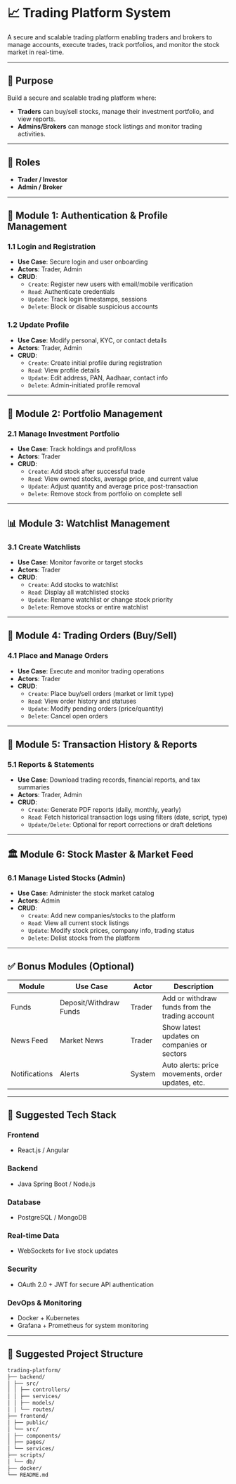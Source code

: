 # 📈 Trading Platform System

A secure and scalable trading platform enabling traders and brokers to manage accounts, execute trades, track portfolios, and monitor the stock market in real-time.

---

## 📌 Purpose

Build a secure and scalable trading platform where:
- **Traders** can buy/sell stocks, manage their investment portfolio, and view reports.
- **Admins/Brokers** can manage stock listings and monitor trading activities.

---

## 👥 Roles

- **Trader / Investor**
- **Admin / Broker**

---

## 🔐 Module 1: Authentication & Profile Management

### 1.1 Login and Registration
- **Use Case**: Secure login and user onboarding
- **Actors**: Trader, Admin
- **CRUD**:
  - `Create`: Register new users with email/mobile verification
  - `Read`: Authenticate credentials
  - `Update`: Track login timestamps, sessions
  - `Delete`: Block or disable suspicious accounts

### 1.2 Update Profile
- **Use Case**: Modify personal, KYC, or contact details
- **Actors**: Trader, Admin
- **CRUD**:
  - `Create`: Create initial profile during registration
  - `Read`: View profile details
  - `Update`: Edit address, PAN, Aadhaar, contact info
  - `Delete`: Admin-initiated profile removal

---

## 💼 Module 2: Portfolio Management

### 2.1 Manage Investment Portfolio
- **Use Case**: Track holdings and profit/loss
- **Actors**: Trader
- **CRUD**:
  - `Create`: Add stock after successful trade
  - `Read`: View owned stocks, average price, and current value
  - `Update`: Adjust quantity and average price post-transaction
  - `Delete`: Remove stock from portfolio on complete sell

---

## 📊 Module 3: Watchlist Management

### 3.1 Create Watchlists
- **Use Case**: Monitor favorite or target stocks
- **Actors**: Trader
- **CRUD**:
  - `Create`: Add stocks to watchlist
  - `Read`: Display all watchlisted stocks
  - `Update`: Rename watchlist or change stock priority
  - `Delete`: Remove stocks or entire watchlist

---

## 💸 Module 4: Trading Orders (Buy/Sell)

### 4.1 Place and Manage Orders
- **Use Case**: Execute and monitor trading operations
- **Actors**: Trader
- **CRUD**:
  - `Create`: Place buy/sell orders (market or limit type)
  - `Read`: View order history and statuses
  - `Update`: Modify pending orders (price/quantity)
  - `Delete`: Cancel open orders

---

## 📑 Module 5: Transaction History & Reports

### 5.1 Reports & Statements
- **Use Case**: Download trading records, financial reports, and tax summaries
- **Actors**: Trader, Admin
- **CRUD**:
  - `Create`: Generate PDF reports (daily, monthly, yearly)
  - `Read`: Fetch historical transaction logs using filters (date, script, type)
  - `Update/Delete`: Optional for report corrections or draft deletions

---

## 🏛️ Module 6: Stock Master & Market Feed

### 6.1 Manage Listed Stocks (Admin)
- **Use Case**: Administer the stock market catalog
- **Actors**: Admin
- **CRUD**:
  - `Create`: Add new companies/stocks to the platform
  - `Read`: View all current stock listings
  - `Update`: Modify stock prices, company info, trading status
  - `Delete`: Delist stocks from the platform

---

## ✅ Bonus Modules (Optional)

| Module       | Use Case                 | Actor     | Description                                        |
|--------------|--------------------------|-----------|----------------------------------------------------|
| Funds        | Deposit/Withdraw Funds   | Trader    | Add or withdraw funds from the trading account     |
| News Feed    | Market News              | Trader    | Show latest updates on companies or sectors        |
| Notifications| Alerts                   | System    | Auto alerts: price movements, order updates, etc. |

---

## 🧾 Suggested Tech Stack

### Frontend
- React.js / Angular

### Backend
- Java Spring Boot / Node.js

### Database
- PostgreSQL / MongoDB

### Real-time Data
- WebSockets for live stock updates

### Security
- OAuth 2.0 + JWT for secure API authentication

### DevOps & Monitoring
- Docker + Kubernetes
- Grafana + Prometheus for system monitoring

---

## 📁 Suggested Project Structure

```bash
trading-platform/
├── backend/
│ ├── src/
│ │ ├── controllers/
│ │ ├── services/
│ │ ├── models/
│ │ └── routes/
├── frontend/
│ ├── public/
│ └── src/
│ ├── components/
│ ├── pages/
│ └── services/
├── scripts/
│ └── db/
├── docker/
└── README.md
```